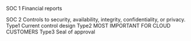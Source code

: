 SOC 1
Financial reports

SOC 2
Controls to security, availability, integrity, confidentiality, or privacy.
	Type1 Current control design
	Type2 MOST IMPORTANT FOR CLOUD CUSTOMERS
	Type3 Seal of approval